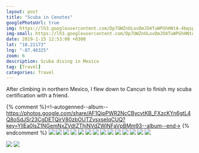 ```yaml
---
layout: post
title: "Scuba in Cenotes"
googlePhotoUrl: true
img: https://lh3.googleusercontent.com/Dp7UWZnULovDmJO4TuWPGhHNtA-4bqspqEpxt-2S5TGBYUWheDJJsBo9ZJIVbhjyC6ArehANHNgwD6bfSSmjyNCzzLO4n8HcuOKw99FfU1daKYlITqOUmUYnAvSYM5qkcqHrJ0Q2lRY=w3000-h2000
img-small: https://lh3.googleusercontent.com/Dp7UWZnULovDmJO4TuWPGhHNtA-4bqspqEpxt-2S5TGBYUWheDJJsBo9ZJIVbhjyC6ArehANHNgwD6bfSSmjyNCzzLO4n8HcuOKw99FfU1daKYlITqOUmUYnAvSYM5qkcqHrJ0Q2lRY
date: 2019-1-15 12:53:00 +0300
lat: "18.21173"
lng: "-87.46325"
zoom: 6
description: Scuba diving in Mexico 
tag: [Travel]
categories: Travel
---
```


After climbing in northern Mexico, I 
flew down to Cancun to finish my scuba certification with a friend. 

{% comment %}<!–autogenned--album--https://photos.google.com/share/AF1QipPWR2NcCBycvtKB_FXzcKYn6gtL4Q8oSdJSr23CgDETQirV80zbOUTZvsxseIqCUQ?key=YllEa0lsZ1NGemNxZVdtZThjNVdZWlNFaVpBMm93--album--end->
{% endcomment %}
<a data-fancybox="gallery" href="https://lh3.googleusercontent.com/BvdkdStq3bKj4xCpQbJ4NNrWGz_Emphx0FYUB0lrRxR7Z2_BuUKJRFmhnl2l4a1NnpoXfdLKL4gcizfdOxoWsOya1jSLTFQn6FYG_IEOxf6zfmuOmELdLc9s5crndS5E8ffehRfs9GY=w4000-h3000"><img src="https://lh3.googleusercontent.com/BvdkdStq3bKj4xCpQbJ4NNrWGz_Emphx0FYUB0lrRxR7Z2_BuUKJRFmhnl2l4a1NnpoXfdLKL4gcizfdOxoWsOya1jSLTFQn6FYG_IEOxf6zfmuOmELdLc9s5crndS5E8ffehRfs9GY=w200-h200"></a>
<a data-fancybox="gallery" href="https://lh3.googleusercontent.com/Zuogk6EMvdxzU7Xm7P--6TrvOGUYHUd68wq3WqxK_JJl9aqaW8b3Rk1nm7HQtJDfRRz3EE7VbPXbmZ2uQHm0pYzPRqymOmHfVucVb-2yAfORxNHB20rMvPRj7bPk3Qbp6rb75khWrL0=w4000-h3000"><img src="https://lh3.googleusercontent.com/Zuogk6EMvdxzU7Xm7P--6TrvOGUYHUd68wq3WqxK_JJl9aqaW8b3Rk1nm7HQtJDfRRz3EE7VbPXbmZ2uQHm0pYzPRqymOmHfVucVb-2yAfORxNHB20rMvPRj7bPk3Qbp6rb75khWrL0=w200-h200"></a>
<a data-fancybox="gallery" href="https://lh3.googleusercontent.com/l70sRLPlWvF24ch5rcG_4poNi5EUPLUebKzyOxsfoDd6JzkeAHv6oD1kmMJeP1pzq2xEQ6JVYR3eUXuOWj8uQ73FKG7B9J29NupfMfEcnc46x2BSYGrI5TYQLtJLRVwbNP251ywu5Jg=w4000-h3000"><img src="https://lh3.googleusercontent.com/l70sRLPlWvF24ch5rcG_4poNi5EUPLUebKzyOxsfoDd6JzkeAHv6oD1kmMJeP1pzq2xEQ6JVYR3eUXuOWj8uQ73FKG7B9J29NupfMfEcnc46x2BSYGrI5TYQLtJLRVwbNP251ywu5Jg=w200-h200"></a>
<a data-fancybox="gallery" href="https://lh3.googleusercontent.com/3KPSEwyJuMdaGpvbP_nnTvMQotrUEfGzbXKhIM8bYKjmqX6guZinrVjQt27UrCBkLNAB7duF03AIC7Iqa8DSVMGT0vP1WOBsTAKpCInJ2LpDtrBfUh7IYGPFhZycr8o-8g6wQ4K7ja4=w4000-h3000"><img src="https://lh3.googleusercontent.com/3KPSEwyJuMdaGpvbP_nnTvMQotrUEfGzbXKhIM8bYKjmqX6guZinrVjQt27UrCBkLNAB7duF03AIC7Iqa8DSVMGT0vP1WOBsTAKpCInJ2LpDtrBfUh7IYGPFhZycr8o-8g6wQ4K7ja4=w200-h200"></a>
<a data-fancybox="gallery" href="https://lh3.googleusercontent.com/Z1_RU5zGtiZ-r5Xn_PnePsuMr9kO9Z5f1yuYoXmrus216FBLFmiUOCdxRsIkJ4io6TDeniRpYa35lmEua1sEDo0X6qIs_48eyuol-irt9Yw_798tLUAFQ9nVztay0CN3OJi38Lu3Kk4=w4000-h3000"><img src="https://lh3.googleusercontent.com/Z1_RU5zGtiZ-r5Xn_PnePsuMr9kO9Z5f1yuYoXmrus216FBLFmiUOCdxRsIkJ4io6TDeniRpYa35lmEua1sEDo0X6qIs_48eyuol-irt9Yw_798tLUAFQ9nVztay0CN3OJi38Lu3Kk4=w200-h200"></a>
<a data-fancybox="gallery" href="https://lh3.googleusercontent.com/Dp7UWZnULovDmJO4TuWPGhHNtA-4bqspqEpxt-2S5TGBYUWheDJJsBo9ZJIVbhjyC6ArehANHNgwD6bfSSmjyNCzzLO4n8HcuOKw99FfU1daKYlITqOUmUYnAvSYM5qkcqHrJ0Q2lRY=w4000-h3000"><img src="https://lh3.googleusercontent.com/Dp7UWZnULovDmJO4TuWPGhHNtA-4bqspqEpxt-2S5TGBYUWheDJJsBo9ZJIVbhjyC6ArehANHNgwD6bfSSmjyNCzzLO4n8HcuOKw99FfU1daKYlITqOUmUYnAvSYM5qkcqHrJ0Q2lRY=w200-h200"></a>
<a data-fancybox="gallery" href="https://lh3.googleusercontent.com/2la6aRpH6dpq-G6DOfldEVtvQ-magZODyHSCbR5UnGh1LSDVvUm7iJImBIzMfT_5lE8cZlwZMoSDWXRbTUZrxNUgYexT8atvjFgEoedWc7IWyItwXhIM6Nev1burNETnKHyEKqQVqSw=w4000-h3000"><img src="https://lh3.googleusercontent.com/2la6aRpH6dpq-G6DOfldEVtvQ-magZODyHSCbR5UnGh1LSDVvUm7iJImBIzMfT_5lE8cZlwZMoSDWXRbTUZrxNUgYexT8atvjFgEoedWc7IWyItwXhIM6Nev1burNETnKHyEKqQVqSw=w200-h200"></a>
<a data-fancybox="gallery" href="https://lh3.googleusercontent.com/QVc3XnNwbyo3HuwX___eu8vEBsc5cXuHHdz2Roix5bVjoJqb_0Hp4RI1QEXAOFubNUoyuzNSXh4mw5_Z1NVWJXnFSgYbXnjCCabfbgIEF3JcJ-wsxaxH49h07V7_so6TYEcj7OC3GcI=w4000-h3000"><img src="https://lh3.googleusercontent.com/QVc3XnNwbyo3HuwX___eu8vEBsc5cXuHHdz2Roix5bVjoJqb_0Hp4RI1QEXAOFubNUoyuzNSXh4mw5_Z1NVWJXnFSgYbXnjCCabfbgIEF3JcJ-wsxaxH49h07V7_so6TYEcj7OC3GcI=w200-h200"></a>
<a data-fancybox="gallery" href="https://lh3.googleusercontent.com/HyroTh8rgdZxbkAsMPnHvOBQ9XO1ePvRu2NPZS_ZblFVYzUS9kq-7GK2MQn7BedAkq9alSFeKYbf0zi9qQ4pqJP_CNJdI9nfRxKd9qlIl1KTs0lm3qvp3gculwHaytFiBgOhZaty-DI=w4000-h3000"><img src="https://lh3.googleusercontent.com/HyroTh8rgdZxbkAsMPnHvOBQ9XO1ePvRu2NPZS_ZblFVYzUS9kq-7GK2MQn7BedAkq9alSFeKYbf0zi9qQ4pqJP_CNJdI9nfRxKd9qlIl1KTs0lm3qvp3gculwHaytFiBgOhZaty-DI=w200-h200"></a>
<a data-fancybox="gallery" href="https://lh3.googleusercontent.com/TrcOAYtNnoE6GFzyeJP9peQRJpAJ4HWa-l_B4x37tP5X9vM2gTZp3I0k7RXnAc5gUOPJ7cwOIdhojRSMmAt8V3W2fV_DsTtXq6USydO-j5g7o4kwVD3nKu641bCM_k5lEZEZ5GAga84=w4000-h3000"><img src="https://lh3.googleusercontent.com/TrcOAYtNnoE6GFzyeJP9peQRJpAJ4HWa-l_B4x37tP5X9vM2gTZp3I0k7RXnAc5gUOPJ7cwOIdhojRSMmAt8V3W2fV_DsTtXq6USydO-j5g7o4kwVD3nKu641bCM_k5lEZEZ5GAga84=w200-h200"></a>
<a data-fancybox="gallery" href="https://lh3.googleusercontent.com/H3wCvY4toZNTFsgkeOOiRQAPhcjxZ6d-UDbvcu2tbAfcqIt_qww5eX5EgK6VgzqnpHBo_wNRbv-UIPmnDqAhN0brwKTipYOXI6xXg0idmpxi5WK0h3eJ5OJtwSyXYOq2jjd84WE_9aU=w4000-h3000"><img src="https://lh3.googleusercontent.com/H3wCvY4toZNTFsgkeOOiRQAPhcjxZ6d-UDbvcu2tbAfcqIt_qww5eX5EgK6VgzqnpHBo_wNRbv-UIPmnDqAhN0brwKTipYOXI6xXg0idmpxi5WK0h3eJ5OJtwSyXYOq2jjd84WE_9aU=w200-h200"></a>
<a data-fancybox="gallery" href="https://lh3.googleusercontent.com/X9X5cswuR9ezjsh_9dpBAFrOw32ZNWRwA2ka1emqFC4ozCHD7j9bgROnESjxtfn9cOedUDgo8KKF4dEo6fgR6sF1bt4XPo7zTM-Cku6g0BcapbeumcSW_PkKne_nDb5x8f7od1sBZ9c=w4000-h3000"><img src="https://lh3.googleusercontent.com/X9X5cswuR9ezjsh_9dpBAFrOw32ZNWRwA2ka1emqFC4ozCHD7j9bgROnESjxtfn9cOedUDgo8KKF4dEo6fgR6sF1bt4XPo7zTM-Cku6g0BcapbeumcSW_PkKne_nDb5x8f7od1sBZ9c=w200-h200"></a>
<a data-fancybox="gallery" href="https://lh3.googleusercontent.com/GSJHT1TgNHkpE9uRNYE9Gol0UDno93KXbJYv6shbX0xwCmf9IjZzhUBQmE7ujdiw_5Jk4-MDgx8tPIFJzwl72CnevRPL4xDF8iezYuxUIEVKapH6eyWZBFpXTR_qjkzLU5IIq0z-Ifw=w4000-h3000"><img src="https://lh3.googleusercontent.com/GSJHT1TgNHkpE9uRNYE9Gol0UDno93KXbJYv6shbX0xwCmf9IjZzhUBQmE7ujdiw_5Jk4-MDgx8tPIFJzwl72CnevRPL4xDF8iezYuxUIEVKapH6eyWZBFpXTR_qjkzLU5IIq0z-Ifw=w200-h200"></a>
<a data-fancybox="gallery" href="https://lh3.googleusercontent.com/DWYwAEQ4JAi8XIGij8bpL7O8UdW_ofRgKnLiXZ1iOUrXLALbgewJDbchz55l6CUYJ9JNI8HVZcTowONf1uq68WwlZk0o0H2gpksRIX6E9E4v6BXfZlrjtXXtt_wUnuVWqbYfBE0F8rE=w3024-h4032"><img src="https://lh3.googleusercontent.com/DWYwAEQ4JAi8XIGij8bpL7O8UdW_ofRgKnLiXZ1iOUrXLALbgewJDbchz55l6CUYJ9JNI8HVZcTowONf1uq68WwlZk0o0H2gpksRIX6E9E4v6BXfZlrjtXXtt_wUnuVWqbYfBE0F8rE=w200-h200"></a>

<a data-fancybox="gallery" href="https://lh3.googleusercontent.com/g3X0sxcs6kGrbtEpNFAgBmhWeTyrm4gcxDZD6hEWKp87My6ltwuvAVc7xMhEnhkntaJQf6KGCbrON41vob4F2EJvPKw0kWO_YwitDq87tfIiwp_VNekmrdHj1XfV-tmB2j5usnZ5SJk=w3024-h4032"><img src="https://lh3.googleusercontent.com/g3X0sxcs6kGrbtEpNFAgBmhWeTyrm4gcxDZD6hEWKp87My6ltwuvAVc7xMhEnhkntaJQf6KGCbrON41vob4F2EJvPKw0kWO_YwitDq87tfIiwp_VNekmrdHj1XfV-tmB2j5usnZ5SJk=w200-h200"></a>
<a data-fancybox="gallery" href="https://lh3.googleusercontent.com/9Co6G2sSvToUNMNWsSJvqICYwin7B1_zXeNEhxzSkxvYg36-DT-W5447HSqokI_mjAuC4WetXbofP5FcTed_ORLHdkveg4nV26qzdZbuyaZVpNs0vUInQrcdegra3Wd1-5IzVJFm9qU=w3024-h4032"><img src="https://lh3.googleusercontent.com/9Co6G2sSvToUNMNWsSJvqICYwin7B1_zXeNEhxzSkxvYg36-DT-W5447HSqokI_mjAuC4WetXbofP5FcTed_ORLHdkveg4nV26qzdZbuyaZVpNs0vUInQrcdegra3Wd1-5IzVJFm9qU=w200-h200"></a>


